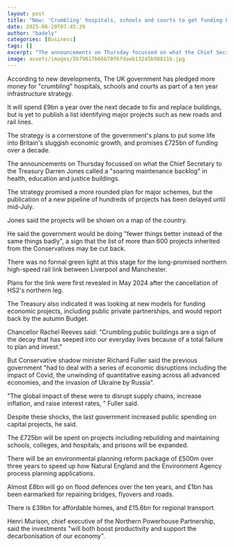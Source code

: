 ```yaml
---
layout: post
title: "New: 'Crumbling' hospitals, schools and courts to get funding boost"
date: 2025-06-20T07:45:29
author: "badely"
categories: [Business]
tags: []
excerpt: "The announcements on Thursday focussed on what the Chief Secretary to the Treasury Darren Jones called a 'soaring maintenance backlog'."
image: assets/images/5b79617b66b70f6fdaeb13245b98811b.jpg
---
```


According to new developments, The UK government has pledged more money for "crumbling" hospitals, schools and courts as part of a ten year infrastructure strategy. 

It will spend £9bn a year over the next decade to fix and replace buildings, but is yet to publish a list identifying major projects such as new roads and rail lines.

The strategy is a cornerstone of the government's plans to put some life into Britain's sluggish economic growth, and promises £725bn of funding over a decade.

The announcements on Thursday focussed on what the Chief Secretary to the Treasury Darren Jones called a "soaring maintenance backlog" in health, education and justice buildings.

The strategy promised a more rounded plan for major schemes, but the publication of a new pipeline of hundreds of projects has been delayed until mid-July.

Jones said the projects will be shown on a map of the country.

He said the government would be doing "fewer things better instead of the same things badly", a sign that the list of more than 600 projects inherited from the Conservatives may be cut back.

There was no formal green light at this stage for the long-promised northern high-speed rail link between Liverpool and Manchester.

Plans for the link were first revealed in May 2024 after the cancellation of HS2's northern leg.

The Treasury also indicated it was looking at new models for funding economic projects, including public private partnerships, and would report back by the autumn Budget.

Chancellor Rachel Reeves said: "Crumbling public buildings are a sign of the decay that has seeped into our everyday lives because of a total failure to plan and invest."

But Conservative shadow minister Richard Fuller said the previous government "had to deal with a series of economic disruptions including the impact of Covid, the unwinding of quantitative easing across all advanced economies, and the invasion of Ukraine by Russia".

"The global impact of these were to disrupt supply chains, increase inflation, and raise interest rates, " Fuller said.

Despite these shocks, the last government increased public spending on capital projects, he said.

The £725bn will be spent on projects including rebuilding and maintaining schools, colleges, and hospitals, and prisons will be expanded.

There will be an environmental planning reform package of £500m over three years to speed up how Natural England and the Environment Agency process planning applications.

Almost £8bn will go on flood defences over the ten years, and £1bn has been earmarked for repairing bridges, flyovers and roads.

There is £39bn for affordable homes, and £15.6bn for regional transport.

Henri Murison, chief executive of the Northern Powerhouse Partnership, said the investments "will both boost productivity and support the decarbonisation of our economy".

